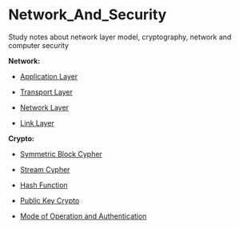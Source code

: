 # Network_And_Security
Study notes about network layer model, cryptography, network and computer security

**Network:**

- [Application Layer](https://github.com/songjiuc/NetworkAndSecurity/blob/main/Network/Application%20Layer.md)

- [Transport Layer](https://github.com/songjiuc/NetworkAndSecurity/tree/main/Network/Transport%20Layer)

- [Network Layer](https://github.com/songjiuc/NetworkAndSecurity/blob/main/Network/Network%20Layer.md)

- [Link Layer](https://github.com/songjiuc/NetworkAndSecurity/blob/main/Network/Link%20Layer.md)

**Crypto:**
- [Symmetric Block Cypher](https://github.com/songjiuc/NetworkAndSecurity/blob/main/Crypto/Symmetric%20Block%20Cypher.md)

- [Stream Cypher](https://github.com/songjiuc/NetworkAndSecurity/blob/main/Crypto/Stream%20Cypher.md)

- [Hash Function](https://github.com/songjiuc/NetworkAndSecurity/blob/main/Crypto/Hash%20Function.md)

- [Public Key Crypto](https://github.com/songjiuc/NetworkAndSecurity/blob/main/Crypto/Public%20Key%20Crypto.md)

- [Mode of Operation and Authentication](https://github.com/songjiuc/NetworkAndSecurity/blob/main/Crypto/Mode%20of%20Operation%20and%20Authentication.md)
